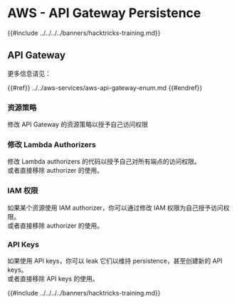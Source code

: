 # AWS - API Gateway Persistence

{{#include ../../../../banners/hacktricks-training.md}}

## API Gateway

更多信息请见：

{{#ref}}
../../aws-services/aws-api-gateway-enum.md
{{#endref}}

### 资源策略

修改 API Gateway 的资源策略以授予自己访问权限

### 修改 Lambda Authorizers

修改 Lambda authorizers 的代码以授予自己对所有端点的访问权限。\
或者直接移除 authorizer 的使用。

### IAM 权限

如果某个资源使用 IAM authorizer，你可以通过修改 IAM 权限为自己授予访问权限。\
或者直接移除 authorizer 的使用。

### API Keys

如果使用 API keys，你可以 leak 它们以维持 persistence，甚至创建新的 API keys。\
或者直接移除 API keys 的使用。

{{#include ../../../../banners/hacktricks-training.md}}
